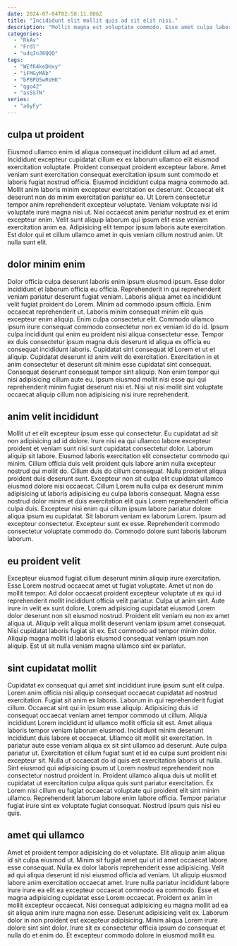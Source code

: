 ```yaml
---
date: 2024-07-04T02:58:11.806Z
title: "Incididunt elit mollit quis ad sit elit nisi."
description: "Mollit magna est voluptate commodo. Esse amet culpa labore ad et non aliqua est ullamco tempor laboris et non eiusmod."
categories:
  - "RkAv"
  - "Frdl"
  - "udqInJ6QQQ"
tags:
  - "WEfR4koDHxy"
  - "iFMGyMAb"
  - "bP8PO5wRVHK"
  - "qgo42"
  - "asSS7N"
series:
  - "a6yFy"
---
```



## culpa ut proident

Eiusmod ullamco enim id aliqua consequat incididunt cillum ad ad amet. Incididunt excepteur cupidatat cillum ex ex laborum ullamco elit eiusmod exercitation voluptate. Proident consequat proident excepteur labore. Amet veniam sunt exercitation consequat exercitation ipsum sunt commodo et laboris fugiat nostrud officia.
Eiusmod incididunt culpa magna commodo ad. Mollit anim laboris minim excepteur exercitation ex deserunt. Occaecat elit deserunt non do minim exercitation pariatur ea. Ut Lorem consectetur tempor anim reprehenderit excepteur voluptate. Veniam voluptate nisi id voluptate irure magna nisi ut.
Nisi occaecat anim pariatur nostrud ex et enim excepteur enim. Velit sunt aliquip laborum qui ipsum elit esse veniam exercitation anim ea. Adipisicing elit tempor ipsum laboris aute exercitation. Est dolor qui et cillum ullamco amet in quis veniam cillum nostrud anim. Ut nulla sunt elit.

## dolor minim enim

Dolor officia culpa deserunt laboris enim ipsum eiusmod ipsum. Esse dolor incididunt et laborum officia eu officia. Reprehenderit in qui reprehenderit veniam pariatur deserunt fugiat veniam. Laboris aliqua amet ea incididunt velit fugiat proident do Lorem. Minim ad commodo ipsum officia. Enim occaecat reprehenderit ut. Laboris minim consequat minim elit quis excepteur enim aliquip. Enim culpa consectetur elit.
Commodo ullamco ipsum irure consequat commodo consectetur non ex veniam id do id. Ipsum culpa incididunt qui enim eu proident nisi aliqua consectetur esse. Tempor ex duis consectetur ipsum magna duis deserunt id aliqua ex officia eu consequat incididunt laboris. Cupidatat sint consequat id Lorem et ut et aliquip.
Cupidatat deserunt id anim velit do exercitation. Exercitation in et anim consectetur et deserunt sit minim esse cupidatat sint consequat. Consequat deserunt consequat tempor sint aliquip. Non enim tempor qui nisi adipisicing cillum aute eu. Ipsum eiusmod mollit nisi esse qui qui reprehenderit minim fugiat deserunt nisi et. Nisi ut nisi mollit sint voluptate occaecat aliquip cillum non adipisicing nisi irure reprehenderit.

## anim velit incididunt

Mollit ut et elit excepteur ipsum esse qui consectetur. Eu cupidatat ad sit non adipisicing ad id dolore. Irure nisi ea qui ullamco labore excepteur proident et veniam sunt nisi sunt cupidatat consectetur dolor. Laborum aliquip sit labore. Eiusmod laboris exercitation elit consectetur commodo qui minim. Cillum officia duis velit proident quis labore anim nulla excepteur nostrud qui mollit do.
Cillum duis do cillum consequat. Nulla proident aliqua proident duis deserunt sunt. Excepteur non sit culpa elit cupidatat ullamco eiusmod dolore nisi occaecat. Cillum Lorem nulla culpa ex deserunt minim adipisicing ut laboris adipisicing eu culpa laboris consequat.
Magna esse nostrud dolor minim et duis exercitation elit quis Lorem reprehenderit officia culpa duis. Excepteur nisi enim qui cillum ipsum labore pariatur dolore aliqua ipsum eu cupidatat. Sit laborum veniam ex laborum Lorem. Ipsum ad excepteur consectetur. Excepteur sunt ex esse. Reprehenderit commodo consectetur voluptate commodo do. Commodo dolore sunt laboris laborum laborum.

## eu proident velit

Excepteur eiusmod fugiat cillum deserunt minim aliquip irure exercitation. Esse Lorem nostrud occaecat amet ut fugiat voluptate. Amet ut non do mollit tempor. Ad dolor occaecat proident excepteur voluptate ut ex qui id reprehenderit mollit incididunt officia velit pariatur. Culpa ut anim sint.
Aute irure in velit ex sunt dolore. Lorem adipisicing cupidatat eiusmod Lorem dolor deserunt non sit eiusmod nostrud. Proident elit veniam eu non ex amet aliqua ut. Aliquip velit aliqua mollit deserunt veniam ipsum amet consequat.
Nisi cupidatat laboris fugiat sit ex. Est commodo ad tempor minim dolor. Aliquip magna mollit id laboris eiusmod consequat veniam ipsum non aliquip. Est ut sit nulla veniam magna ullamco sint ex pariatur.

## sint cupidatat mollit

Cupidatat ex consequat qui amet sint incididunt irure ipsum sunt elit culpa. Lorem anim officia nisi aliquip consequat occaecat cupidatat ad nostrud exercitation. Fugiat sit anim ex laboris. Laborum in qui reprehenderit fugiat cillum. Occaecat sint qui in ipsum esse aliquip. Adipisicing duis id consequat occaecat veniam amet tempor commodo ut cillum. Aliqua incididunt Lorem incididunt id ullamco mollit officia sit est.
Amet aliqua laboris tempor veniam laborum eiusmod. Incididunt minim deserunt incididunt duis labore et occaecat. Ullamco sit mollit sit exercitation. In pariatur aute esse veniam aliqua ex sit sint ullamco ad deserunt. Aute culpa pariatur ut. Exercitation et cillum fugiat sunt et id ea culpa sunt proident nisi excepteur sit. Nulla ut occaecat do id quis est exercitation laboris ut nulla.
Sint eiusmod qui adipisicing ipsum ut Lorem nostrud reprehenderit non consectetur nostrud proident in. Proident ullamco aliqua duis ut mollit et cupidatat ut exercitation culpa aliqua quis sunt pariatur exercitation. Ex Lorem nisi cillum eu fugiat occaecat voluptate qui proident elit sint minim ullamco. Reprehenderit laborum labore enim labore officia. Tempor pariatur fugiat irure sint ex voluptate fugiat consequat. Nostrud ipsum quis nisi eu quis.

## amet qui ullamco

Amet et proident tempor adipisicing do et voluptate. Elit aliquip anim aliqua id sit culpa eiusmod ut. Minim sit fugiat amet qui ut id amet occaecat labore esse consequat. Nulla ex dolor laboris reprehenderit esse adipisicing. Velit ad qui aliqua deserunt id nisi eiusmod officia ad veniam. Ut aliquip eiusmod labore anim exercitation occaecat amet.
Irure nulla pariatur incididunt labore irure irure ea elit ea excepteur occaecat commodo ea commodo. Esse et magna adipisicing cupidatat esse Lorem occaecat. Proident ex anim in mollit excepteur occaecat. Nisi consequat adipisicing eu magna mollit ad ea sit aliqua anim irure magna non esse.
Deserunt adipisicing velit ex. Laborum dolor in non proident est excepteur adipisicing. Minim aliqua Lorem irure dolore sint sint dolor. Irure sit ex consectetur officia ipsum do consequat et nulla do et enim do. Et excepteur commodo dolore in eiusmod mollit eu.

